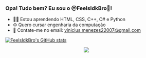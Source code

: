 ### Opa! Tudo bem? Eu sou o @FeelsIdkBro🌆!

- 👨‍💻 Estou aprendendo HTML, CSS, C++, C# e Python
- ⚙ Quero cursar engenharia da computação
- 📩 Contate-me no email: vinicius.menezes22007@gmail.com

[![FeelsIdkBro's GitHub stats](https://github-readme-stats.vercel.app/api?username=FeelsIdkBro&show_icons=true&theme=dark)](https://github.com/FeelsIdkBro/github-readme-stats)

<p align="center">
  <a href="https://skillicons.dev">
    <img src="https://skillicons.dev/icons?i=html,css,cpp,cs,py" />
  </a>
</p>
